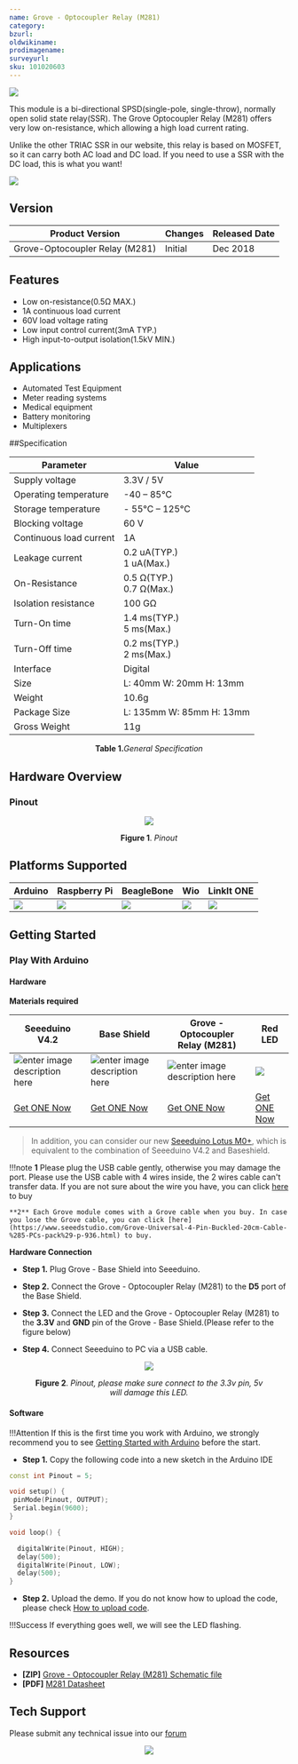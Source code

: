 ```yaml
---
name: Grove - Optocoupler Relay (M281)
category: 
bzurl: 
oldwikiname: 
prodimagename: 
surveyurl: 
sku: 101020603
---
```



![](https://github.com/SeeedDocument/Grove-Optocoupler-Relay-M281/raw/master/img/preview.png)


This module is a bi-directional SPSD(single-pole, single-throw), normally open solid state relay(SSR). The Grove Optocoupler Relay (M281) offers very low on-resistance, which allowing a high load current rating.

Unlike the other TRIAC SSR in our website, this relay is based on MOSFET, so it can carry both AC load and DC load. If you need to use a SSR with the DC load, this is what you want!



<p style=":center"><a href="https://www.seeedstudio.com/Grove-Optocoupler-Relay-M281-p-2923.html" target="_blank"><img src="https://github.com/SeeedDocument/wiki_english/raw/master/docs/images/300px-Get_One_Now_Banner-ragular.png" /></a></p>


## Version

| Product Version  | Changes                                                                                               | Released Date |
|------------------|-------------------------------------------------------------------------------------------------------|---------------|
| Grove-Optocoupler Relay (M281) | Initial                                                                                               | Dec 2018      |

## Features

- Low on-resistance(0.5Ω MAX.)
- 1A continuous load current
- 60V load voltage rating
- Low input control current(3mA TYP.)
- High input-to-output isolation(1.5kV MIN.)


## Applications

- Automated Test Equipment
- Meter reading systems
- Medical equipment
- Battery monitoring
- Multiplexers


##Specification

|Parameter|Value|
|---|---|
|Supply voltage|3.3V / 5V|
|Operating temperature| -40 – 85℃|
|Storage temperature|- 55°C – 125°C|
|Blocking voltage|60 V|
|Continuous load current|1A|
|Leakage current|0.2 uA(TYP.)<br>1 uA(Max.)|
|On-Resistance|0.5 Ω(TYP.)<br>0.7 Ω(Max.)|
|Isolation resistance|100 GΩ|
|Turn-On time|1.4 ms(TYP.)<br>5 ms(Max.)|
|Turn-Off time|0.2 ms(TYP.)<br>2 ms(Max.)|
|Interface|Digital|
|Size|L: 40mm W: 20mm H: 13mm| 
|Weight|10.6g|
|Package Size|L: 135mm W: 85mm H: 13mm|
|Gross Weight|11g|

<div align="center"><b>Table 1.</b><i>General Specification</i></div>



## Hardware Overview

### Pinout


<div align="center">
<figure>
  <p style=":center"><a href="https://github.com/SeeedDocument/Grove-Optocoupler-Relay-M281/raw/master/img/pinout.jpg" target="_blank"><img src="https://github.com/SeeedDocument/Grove-Optocoupler-Relay-M281/raw/master/img/pinout.jpg" /></a></p>
  <figcaption><b>Figure 1</b>. <i>Pinout</i></figcaption>
</figure>
</div>


## Platforms Supported

| Arduino                                                                                             | Raspberry Pi                                                                                             | BeagleBone                                                                                      | Wio                                                                                               | LinkIt ONE                                                                                         |
|-----------------------------------------------------------------------------------------------------|----------------------------------------------------------------------------------------------------------|-------------------------------------------------------------------------------------------------|---------------------------------------------------------------------------------------------------|----------------------------------------------------------------------------------------------------|
| ![](https://raw.githubusercontent.com/SeeedDocument/wiki_english/master/docs/images/arduino_logo.jpg) | ![](https://raw.githubusercontent.com/SeeedDocument/wiki_english/master/docs/images/raspberry_pi_logo.jpg) | ![](https://raw.githubusercontent.com/SeeedDocument/wiki_english/master/docs/images/bbg_logo.jpg) | ![](https://raw.githubusercontent.com/SeeedDocument/wiki_english/master/docs/images/wio_logo_n.jpg) | ![](https://raw.githubusercontent.com/SeeedDocument/wiki_english/master/docs/images/linkit_logo.jpg) |




## Getting Started


### Play With Arduino


#### Hardware

**Materials required**

| Seeeduino V4.2 | Base Shield | Grove - Optocoupler Relay (M281)|Red LED|
|--------------|-------------|-----------------|-----|
|![enter image description here](https://github.com/SeeedDocument/wiki_english/raw/master/docs/images/seeeduino_v4.2.jpg)|![enter image description here](https://github.com/SeeedDocument/wiki_english/raw/master/docs/images/base_shield.jpg)|![enter image description here](https://github.com/SeeedDocument/Grove-Optocoupler-Relay-M281/raw/master/img/thumbnail.jpg)|![](https://github.com/SeeedDocument/Grove-Optocoupler-Relay-M281/raw/master/img/led.jpg)|
|[Get ONE Now](http://www.seeedstudio.com/Seeeduino-V4.2-p-2517.html)|[Get ONE Now](https://www.seeedstudio.com/Base-Shield-V2-p-1378.html)|[Get ONE Now](https://www.seeedstudio.com/Grove-Optocoupler-Relay-M281-p-2923.html)|[Get ONE Now](https://www.seeedstudio.com/3mm-LED-Red-25-PCs-p-1588.html)|


>In addition, you can consider our new [Seeeduino Lotus M0+](https://www.seeedstudio.com/Seeeduino-Lotus-Cortex-M0-p-2896.html), which is equivalent to the combination of Seeeduino V4.2 and Baseshield.


!!!note
    **1** Please plug the USB cable gently, otherwise you may damage the port. Please use the USB cable with 4 wires inside, the 2 wires cable can't transfer data. If you are not sure about the wire you have, you can click [here](https://www.seeedstudio.com/Micro-USB-Cable-48cm-p-1475.html) to buy 
    
    **2** Each Grove module comes with a Grove cable when you buy. In case you lose the Grove cable, you can click [here](https://www.seeedstudio.com/Grove-Universal-4-Pin-Buckled-20cm-Cable-%285-PCs-pack%29-p-936.html) to buy.



**Hardware Connection**

- **Step 1.** Plug Grove - Base Shield into Seeeduino.

- **Step 2.** Connect the Grove - Optocoupler Relay (M281) to the **D5** port of the Base Shield.

- **Step 3.** Connect the LED and the Grove - Optocoupler Relay (M281) to the **3.3V** and **GND** pin of the Grove - Base Shield.(Please refer to the figure below)

- **Step 4.** Connect Seeeduino to PC via a USB cable.


<div align="center">
<figure>
  <p style=":center"><a href="https://github.com/SeeedDocument/Grove-Optocoupler-Relay-M281/raw/master/img/connect2.png" target="_blank"><img src="https://github.com/SeeedDocument/Grove-Optocoupler-Relay-M281/raw/master/img/connect2.png" /></a></p>
  <figcaption><b>Figure 2</b>. <i>Pinout, please make sure connect to the 3.3v pin, 5v will damage this LED.</i></figcaption>
</figure>
</div>



#### Software

!!!Attention
        If this is the first time you work with Arduino, we strongly recommend you to see [Getting Started with Arduino](http://wiki.seeedstudio.com/Getting_Started_with_Arduino/) before the start.


- **Step 1.** Copy the following code into a new sketch in the Arduino IDE


```C++
const int Pinout = 5;      

void setup() {
 pinMode(Pinout, OUTPUT);
 Serial.begin(9600);
}

void loop() {

  digitalWrite(Pinout, HIGH); 
  delay(500);
  digitalWrite(Pinout, LOW); 
  delay(500);
}
```

- **Step 2.** Upload the demo. If you do not know how to upload the code, please check [How to upload code](http://wiki.seeedstudio.com/Upload_Code/).


!!!Success
		If everything goes well, we will see the LED flashing. 



## Resources

- **[ZIP]** [Grove - Optocoupler Relay (M281) Schematic file](https://github.com/SeeedDocument/Grove-Optocoupler-Relay-M281/raw/master/res/Grove-Optocoupler%20Relay%20(M281).zip)
- **[PDF]** [M281 Datasheet](https://github.com/SeeedDocument/Grove-Optocoupler-Relay-M281/raw/master/res/M281_Datasheet.pdf)




## Tech Support
Please submit any technical issue into our [forum](http://forum.seeedstudio.com/)<br /><p style="text-align:center"><a href="https://www.seeedstudio.com/act-4.html?utm_source=wiki&utm_medium=wikibanner&utm_campaign=newproducts" target="_blank"><img src="https://github.com/SeeedDocument/Wiki_Banner/raw/master/new_product.jpg" /></a></p>